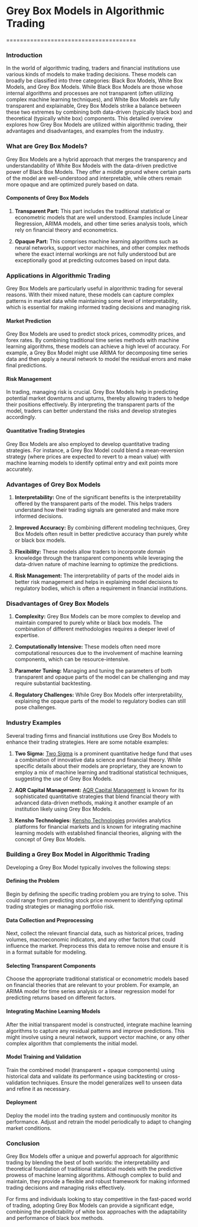 # Grey Box Models in Algorithmic Trading
======================================

### Introduction

In the world of algorithmic trading, traders and financial institutions use various kinds of models to make trading decisions. These models can broadly be classified into three categories: Black Box Models, White Box Models, and Grey Box Models. While Black Box Models are those whose internal algorithms and processes are not transparent (often utilizing complex machine learning techniques), and White Box Models are fully transparent and explainable, Grey Box Models strike a balance between these two extremes by combining both data-driven (typically black box) and theoretical (typically white box) components. This detailed overview explores how Grey Box Models are utilized within algorithmic trading, their advantages and disadvantages, and examples from the industry.


### What are Grey Box Models?

Grey Box Models are a hybrid approach that merges the transparency and understandability of White Box Models with the data-driven predictive power of Black Box Models. They offer a middle ground where certain parts of the model are well-understood and interpretable, while others remain more opaque and are optimized purely based on data.

#### Components of Grey Box Models

1. **Transparent Part:** This part includes the traditional statistical or econometric models that are well understood. Examples include Linear Regression, ARIMA models, and other time series analysis tools, which rely on financial theory and econometrics.
   
2. **Opaque Part:** This comprises machine learning algorithms such as neural networks, support vector machines, and other complex methods where the exact internal workings are not fully understood but are exceptionally good at predicting outcomes based on input data.


### Applications in Algorithmic Trading

Grey Box Models are particularly useful in algorithmic trading for several reasons. With their mixed nature, these models can capture complex patterns in market data while maintaining some level of interpretability, which is essential for making informed trading decisions and managing risk.

#### Market Prediction

Grey Box Models are used to predict stock prices, commodity prices, and forex rates. By combining traditional time series methods with machine learning algorithms, these models can achieve a high level of accuracy. For example, a Grey Box Model might use ARIMA for decomposing time series data and then apply a neural network to model the residual errors and make final predictions.

#### Risk Management

In trading, managing risk is crucial. Grey Box Models help in predicting potential market downturns and upturns, thereby allowing traders to hedge their positions effectively. By interpreting the transparent parts of the model, traders can better understand the risks and develop strategies accordingly.

#### Quantitative Trading Strategies

Grey Box Models are also employed to develop quantitative trading strategies. For instance, a Grey Box Model could blend a mean-reversion strategy (where prices are expected to revert to a mean value) with machine learning models to identify optimal entry and exit points more accurately. 

### Advantages of Grey Box Models

1. **Interpretability:** One of the significant benefits is the interpretability offered by the transparent parts of the model. This helps traders understand how their trading signals are generated and make more informed decisions.

2. **Improved Accuracy:** By combining different modeling techniques, Grey Box Models often result in better predictive accuracy than purely white or black box models.

3. **Flexibility:** These models allow traders to incorporate domain knowledge through the transparent components while leveraging the data-driven nature of machine learning to optimize the predictions.

4. **Risk Management:** The interpretability of parts of the model aids in better risk management and helps in explaining model decisions to regulatory bodies, which is often a requirement in financial institutions.


### Disadvantages of Grey Box Models

1. **Complexity:** Grey Box Models can be more complex to develop and maintain compared to purely white or black box models. The combination of different methodologies requires a deeper level of expertise.

2. **Computationally Intensive:** These models often need more computational resources due to the involvement of machine learning components, which can be resource-intensive.

3. **Parameter Tuning:** Managing and tuning the parameters of both transparent and opaque parts of the model can be challenging and may require substantial backtesting.

4. **Regulatory Challenges:** While Grey Box Models offer interpretability, explaining the opaque parts of the model to regulatory bodies can still pose challenges.


### Industry Examples

Several trading firms and financial institutions use Grey Box Models to enhance their trading strategies. Here are some notable examples:

1. **Two Sigma:**
   [Two Sigma](https://www.twosigma.com/) is a prominent quantitative hedge fund that uses a combination of innovative data science and financial theory. While specific details about their models are proprietary, they are known to employ a mix of machine learning and traditional statistical techniques, suggesting the use of Grey Box Models.

2. **AQR Capital Management:**
   [AQR Capital Management](https://www.aqr.com/) is known for its sophisticated quantitative strategies that blend financial theory with advanced data-driven methods, making it another example of an institution likely using Grey Box Models.

3. **Kensho Technologies:**
   [Kensho Technologies](https://www.kensho.com/) provides analytics platforms for financial markets and is known for integrating machine learning models with established financial theories, aligning with the concept of Grey Box Models.


### Building a Grey Box Model in Algorithmic Trading

Developing a Grey Box Model typically involves the following steps:

#### Defining the Problem

Begin by defining the specific trading problem you are trying to solve. This could range from predicting stock price movement to identifying optimal trading strategies or managing portfolio risk.

#### Data Collection and Preprocessing

Next, collect the relevant financial data, such as historical prices, trading volumes, macroeconomic indicators, and any other factors that could influence the market. Preprocess this data to remove noise and ensure it is in a format suitable for modeling.

#### Selecting Transparent Components

Choose the appropriate traditional statistical or econometric models based on financial theories that are relevant to your problem. For example, an ARIMA model for time series analysis or a linear regression model for predicting returns based on different factors.

#### Integrating Machine Learning Models

After the initial transparent model is constructed, integrate machine learning algorithms to capture any residual patterns and improve predictions. This might involve using a neural network, support vector machine, or any other complex algorithm that complements the initial model.

#### Model Training and Validation

Train the combined model (transparent + opaque components) using historical data and validate its performance using backtesting or cross-validation techniques. Ensure the model generalizes well to unseen data and refine it as necessary.

#### Deployment

Deploy the model into the trading system and continuously monitor its performance. Adjust and retrain the model periodically to adapt to changing market conditions.

### Conclusion

Grey Box Models offer a unique and powerful approach for algorithmic trading by blending the best of both worlds: the interpretability and theoretical foundation of traditional statistical models with the predictive prowess of machine learning algorithms. Although complex to build and maintain, they provide a flexible and robust framework for making informed trading decisions and managing risks effectively.

For firms and individuals looking to stay competitive in the fast-paced world of trading, adopting Grey Box Models can provide a significant edge, combining the predictability of white box approaches with the adaptability and performance of black box methods.

